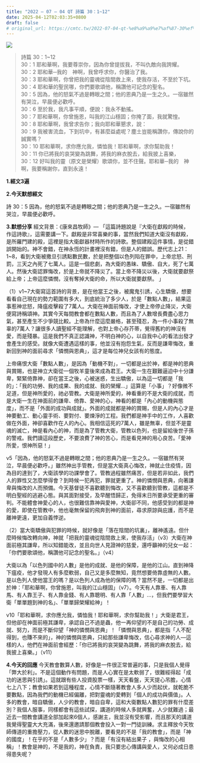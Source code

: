 ```yaml
---
title: "2022 – 07 – 04 QT 詩篇 30：1~12"
date: 2025-04-12T02:03:35+0800
draft: false
# original_url: https://cmtc.tw/2022-07-04-qt-%e8%a9%a9%e7%af%87-30%ef%bc%9a112
---
```


![](/images/qt.jpg)
> 詩篇 30：1\~12  
> 30：1 耶和華啊，我要尊崇你，因為你曾提拔我，不叫仇敵向我誇耀。  
> 30：2 耶和華─我的　神啊，我曾呼求你，你醫治了我。  
> 30：3 耶和華啊，你曾把我的靈魂從陰間救上來，使我存活，不至於下坑。  
> 30：4 耶和華的聖民哪，你們要歌頌他，稱讚他可記念的聖名。  
> 30：5 因為，他的怒氣不過是轉眼之間；他的恩典乃是一生之久。一宿雖然有哭泣，早晨便必歡呼。  
> 30：6 至於我，我凡事平順，便說：我永不動搖。  
> 30：7 耶和華啊，你曾施恩，叫我的江山穩固；你掩了面，我就驚惶。  
> 30：8 耶和華啊，我曾求告你；我向耶和華懇求，說：  
> 30：9 我被害流血，下到坑中，有甚麼益處呢？塵土豈能稱讚你，傳說你的誠實嗎？  
> 30：10 耶和華啊，求你應允我，憐恤我！耶和華啊，求你幫助我！  
> 30：11 你已將我的哀哭變為跳舞，將我的麻衣脫去，給我披上喜樂，  
> 30：12 好叫我的靈（原文是榮耀）歌頌你，並不住聲。耶和華─我的　神啊，我要稱謝你，直到永遠！

**1.經文3遍**

**2.今天默想經文**
  
詩 30：5 因為，他的怒氣不過是轉眼之間；他的恩典乃是一生之久。一宿雖然有哭泣，早晨便必歡呼。

**3.默想分享**
經文背景：《康來昌牧師》— 「這篇詩題說是『大衛在獻殿的時候，作這詩歌』，這需要講一下。獻殿是非常喜樂的事，當然我們知道大衛沒有獻殿，是所羅門建的殿，這裡是指大衛獻器材時所作的詩歌。整個建殿這件事情，是從錯誤開始的。神不會錯，在神永恆的計畫裡沒有錯，但是人的錯誤。歷代志上21：1\~8，看到大衛被撒旦引誘點數民數，於是把整個以色列陷在罪中，上帝忿怒、刑罰，三天之內死了七萬人。這是一個悲劇，為大衛的愚昧、驕傲、自大，死了七萬人。然後大衛認罪悔改，於是上帝就不降災了。當上帝不降災以後，大衛就要獻祭給上帝；上帝這麼憐憫，沒有奪掉大衛的命，所以大衛就要獻祭。 」

（1）v1\~7大衛寫這首詩的背景，是在他當王之後，被魔鬼引誘，心生驕傲，想要看看自己現在的勢力範圍有多大，到底統治了多少人，於是「數點人數」，結果這事惹神忿怒，降瘟疫擊殺了7萬人。大衛在神面前悔改，才使上帝停止降災，大衛便寫詩稱頌神。其實今天每間教會都在數點人數，而且為了人數增長費盡心思力氣，甚至產生不少爭競比較。上帝為什麼這麼嚴格，甚至殘忍，為一件小事殺了無辜的7萬人？讓很多人讀聖經不能理解，也對上帝心存芥蒂，覺得舊約的神沒有愛，而是殘暴。這是我們不真正認識神，不明白神的心，以自我中心的看法出發才會產生的感受。就像大衛遭遇這樣的事，他並沒有抱怨生氣，反而是謙卑悔改，重新回到神的面前尋求「憐憫與恩典」，這才是每位神兒女該有的態度。

上帝痛恨大衛「數點人數」，是因為「動機不對」，一切都是出於神，都是神的恩典與賞賜，也是神立大衛從一個牧羊童後來成為君王。大衛一生在艱難逼迫中十分謙卑，緊緊倚靠神，卻在當王之後，心被迷惑，生出驕傲，以為這一切都是「我的」：「我的功勞、我的成果、我的成就、我的榮耀…」這算是「小事」？好像微不足道，但是神所愛的，祂必管教。大衛是神所愛的，神看重的不是大衛的成就，而是大衛一生在神面前的謙卑、倚靠、愛神的心，神看的都是「內心的動機與態度」，而不是「外面的成功與成就」。外面的成就都是神的賞賜，但是人的內心才是神要動工、動心靈手術、要對付、要煉淨的工程。我們都是神手中的工作，人喜歡做在外面，神卻喜歡作在人的內心。我相信這死的7萬人，雖是無辜，但並不是靈魂的滅亡，神是看內心的神，而是為了管教大衛，管教以色列，也是留給後世子孫的警戒。我們讀這段歷史，不要浪費了神的苦心，而是看見神的用心良苦。「愛神所愛，恨神所惡！」

v5「因為，他的怒氣不過是轉眼之間；他的恩典乃是一生之久。一宿雖然有哭泣，早晨便必歡呼。」雖然神出手管教，但是當大衛真心悔改，神就止住疫情，因為目的達到了，大衛該學的功課學會了。管教過程雖然痛苦，但是若非如此，我們人的罪性又怎麼學得會？到時候一犯再犯，罪就更重了。神的憐憫與恩典，向著謙卑與悔改的人而預備。今天基督徒不喜歡聽到悔改，又不喜歡聽到管教，這都是不明白聖經的逃避心態。與其面對接受，及早醒悟歸正，免得末日所要承受更重的審判。不能體會神愛心的人，也很難信靠神與愛神，大衛卻不同，他感受到的都是神的愛，即使在管教中，他也毫無保留的飛奔到神的面前，尋求原諒與庇護，而不是離神更遠，更加自義悖逆。

（2）當大衛驕傲與犯罪的時候，就好像是「落在陰間的坑裏」，離神遙遠。但什麼時候悔改轉向神，神就「把我的靈魂從陰間救上來，使我存活」（v3）大衛在神面前極其謙卑，所以知錯能改，並且向世人見證神的慈愛，還呼籲神的兒女一起：「你們要歌頌他，稱讚他可記念的聖名。」（v4）

大衛以為「以色列國中的人數」是他的成就、是他的保障，是他的江山。直到神降下瘟疫，他才發現人有多麼軟弱，自己又是多麼無知，竟然想要倚靠虛無的人數。是以色列人使他當王的嗎？是以色列人成為他的保障的嗎？當然不是，一切都是出於神：「耶和華啊，你曾施恩，叫我的江山穩固」（v7）。今天有人靠車、有人靠馬、有人靠王子、有人靠金錢、有人靠聰明、有人靠「人數」…，但我們要學習大衛「單單題到神的名」、「單單歸榮耀給神」！

v10「耶和華啊，求你應允我，憐恤我！耶和華啊，求你幫助我！」大衛是君王，但他卻在神面前極其謙卑，承認自己不過是蟲，他一再仰望的不是自己的功勞、成就、努力，而是不斷仰望「神的憐憫與恩典」！「憐憫與恩典」，都是指「人不配得到，也賺不來的」，神的憐憫與恩典，只給那些謙卑悔改，信心尋求神的人—這樣的人，他們在神面前會經歷：「你已將我的哀哭變為跳舞，將我的麻衣脫去，給我披上喜樂。」（v11）

**4.今天的回應**
今天教會數算人數，好像是一件很正常普遍的事，只是我個人覺得「弊大於利」。不是這個動作有問題，而是人心實在是太軟弱了，很難經得起「成功的迷思與引誘」。這就跟有些人投資股票一樣，天天看盤，天天提心吊膽，心情七上八下；教會如果若到這種程度，心情不斷隨著教會人多人少而起伏，就乾脆不要數點，因為我們的動機已經偏離，把對靈魂的愛轉到「個人的成功與價值」。人多的教會，暗自驕傲，人少的教會，暗自自卑，這和大衛數點人數犯的罪有什麼差別？我個人服事，同樣都會有這些試探，講道的時候人多就興奮，人少就難過；最近去一間教會講道全部加起來6個人，感謝主，我並沒有受影響，而且那天的講道我覺得聖靈大大充滿，後來還邀請那個教會投入一對一門徒訓練。求主釋放今天牧師傳道的重擔壓力，從人數的迷思中脫離，要看見的不是「我的教會」，而是「神的國度」！在乎的不是「人數多少」？而是「有沒有結出果子 ，與悔改的心相稱」！教會是神的，不是我的，神在負責，我只要忠心傳講與愛人，又何必成日患得患失呢？
